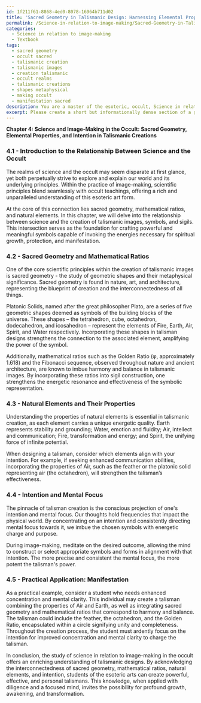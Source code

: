 ```yaml
---
id: 1f211f61-8868-4ed0-8078-16964b711d02
title: 'Sacred Geometry in Talismanic Design: Harnessing Elemental Properties'
permalink: /Science-in-relation-to-image-making/Sacred-Geometry-in-Talismanic-Design-Harnessing-Elemental-Properties/
categories:
  - Science in relation to image-making
  - Textbook
tags:
  - sacred geometry
  - occult sacred
  - talismanic creation
  - talismanic images
  - creation talismanic
  - occult realms
  - talismanic creations
  - shapes metaphysical
  - making occult
  - manifestation sacred
description: You are a master of the esoteric, occult, Science in relation to image-making and education, you have written many textbooks on the subject in ways that provide students with rich and deep understanding of the subject. You are being asked to write textbook-like sections on a topic and you do it with full context, explainability, and reliability in accuracy to the true facts of the topic at hand, in a textbook style that a student would easily be able to learn from, in a rich, engaging, and contextual way. Always include relevant context (such as formulas and history), related concepts, and in a way that someone can gain deep insights from.
excerpt: Please create a short but informationally dense section of a grimoire exploring the topic of Science in relation to image-making within the realm of the occult. This section should provide a student with a deep understanding of the relationship between scientific principles and the creation of talismanic images, symbols, and sigils. Discuss the influence of sacred geometry and mathematical ratios in their design, as well as the incorporation of natural elements and their properties. Finally, address the significance of intention and mental focus in the manifestation process and provide an example of a practical application for this knowledge.
---
```

**Chapter 4: Science and Image-Making in the Occult: Sacred Geometry, Elemental Properties, and Intention in Talismanic Creations**

### 4.1 - Introduction to the Relationship Between Science and the Occult

The realms of science and the occult may seem disparate at first glance, yet both perpetually strive to explore and explain our world and its underlying principles. Within the practice of image-making, scientific principles blend seamlessly with occult teachings, offering a rich and unparalleled understanding of this esoteric art form.

At the core of this connection lies sacred geometry, mathematical ratios, and natural elements. In this chapter, we will delve into the relationship between science and the creation of talismanic images, symbols, and sigils. This intersection serves as the foundation for crafting powerful and meaningful symbols capable of invoking the energies necessary for spiritual growth, protection, and manifestation.

### 4.2 - Sacred Geometry and Mathematical Ratios

One of the core scientific principles within the creation of talismanic images is sacred geometry - the study of geometric shapes and their metaphysical significance. Sacred geometry is found in nature, art, and architecture, representing the blueprint of creation and the interconnectedness of all things.

Platonic Solids, named after the great philosopher Plato, are a series of five geometric shapes deemed as symbols of the building blocks of the universe. These shapes – the tetrahedron, cube, octahedron, dodecahedron, and icosahedron – represent the elements of Fire, Earth, Air, Spirit, and Water respectively. Incorporating these shapes in talisman designs strengthens the connection to the associated element, amplifying the power of the symbol.

Additionally, mathematical ratios such as the Golden Ratio (φ, approximately 1.618) and the Fibonacci sequence, observed throughout nature and ancient architecture, are known to imbue harmony and balance in talismanic images. By incorporating these ratios into sigil construction, one strengthens the energetic resonance and effectiveness of the symbolic representation.

### 4.3 - Natural Elements and Their Properties

Understanding the properties of natural elements is essential in talismanic creation, as each element carries a unique energetic quality. Earth represents stability and grounding; Water, emotion and fluidity; Air, intellect and communication; Fire, transformation and energy; and Spirit, the unifying force of infinite potential.

When designing a talisman, consider which elements align with your intention. For example, if seeking enhanced communication abilities, incorporating the properties of Air, such as the feather or the platonic solid representing air (the octahedron), will strengthen the talisman’s effectiveness.

### 4.4 - Intention and Mental Focus

The pinnacle of talisman creation is the conscious projection of one's intention and mental focus. Our thoughts hold frequencies that impact the physical world. By concentrating on an intention and consistently directing mental focus towards it, we imbue the chosen symbols with energetic charge and purpose.

During image-making, meditate on the desired outcome, allowing the mind to construct or select appropriate symbols and forms in alignment with that intention. The more precise and consistent the mental focus, the more potent the talisman's power.

### 4.5 - Practical Application: Manifestation

As a practical example, consider a student who needs enhanced concentration and mental clarity. This individual may create a talisman combining the properties of Air and Earth, as well as integrating sacred geometry and mathematical ratios that correspond to harmony and balance. The talisman could include the feather, the octahedron, and the Golden Ratio, encapsulated within a circle signifying unity and completeness. Throughout the creation process, the student must ardently focus on the intention for improved concentration and mental clarity to charge the talisman.

In conclusion, the study of science in relation to image-making in the occult offers an enriching understanding of talismanic designs. By acknowledging the interconnectedness of sacred geometry, mathematical ratios, natural elements, and intention, students of the esoteric arts can create powerful, effective, and personal talismans. This knowledge, when applied with diligence and a focused mind, invites the possibility for profound growth, awakening, and transformation.
